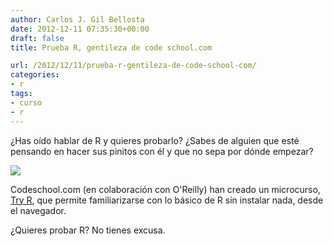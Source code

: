 ```yaml
---
author: Carlos J. Gil Bellosta
date: 2012-12-11 07:35:30+00:00
draft: false
title: Prueba R, gentileza de code school.com

url: /2012/12/11/prueba-r-gentileza-de-code-school-com/
categories:
- r
tags:
- curso
- r
---
```


¿Has oído hablar de R y quieres probarlo? ¿Sabes de alguien que esté pensando en hacer sus pinitos con él y que no sepa por dónde empezar?

[![](/wp-uploads/2012/12/logo-tryr.png#center)
](/wp-uploads/2012/12/logo-tryr.png#center)

Codeschool.com (en colaboración con O'Reilly) han creado un microcurso, [Try R](http://tryr.codeschool.com/), que permite familiarizarse con lo básico de R sin instalar nada, desde el navegador.

¿Quieres probar R? No tienes excusa.
